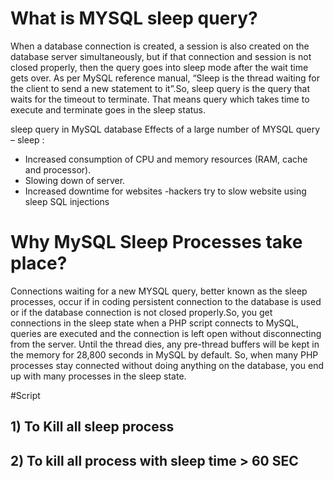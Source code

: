 # What is MYSQL sleep query?

When a database connection is created, a session is also created on the database server simultaneously, but if that connection and session is not closed properly, then the query goes into sleep mode after the wait time gets over. As per MySQL reference manual, “Sleep is the thread waiting for the client to send a new statement to it”.So, sleep query is the query that waits for the timeout to terminate. That means query which takes time to execute and terminate goes in the sleep status.

sleep query in MySQL database 
Effects of a large number of MYSQL query – sleep :

* Increased consumption of CPU and memory resources (RAM, cache and processor).
* Slowing down of server.
* Increased downtime for websites -hackers try to slow website using sleep SQL injections

# Why MySQL Sleep Processes take place?

Connections waiting for a new MYSQL query, better known as the sleep processes, occur if in coding persistent connection to the database is used or if the database connection is not closed properly.So, you get connections in the sleep state when a PHP script connects to MySQL, queries are executed and the connection is left open without disconnecting from the server. Until the thread dies, any pre-thread buffers will be kept in the memory for 28,800 seconds in MySQL by default. So, when many PHP processes stay connected without doing anything on the database, you end up with many processes in the sleep state.

#Script
## 1) To Kill all sleep process
## 2) To kill all process with sleep time > 60 SEC

